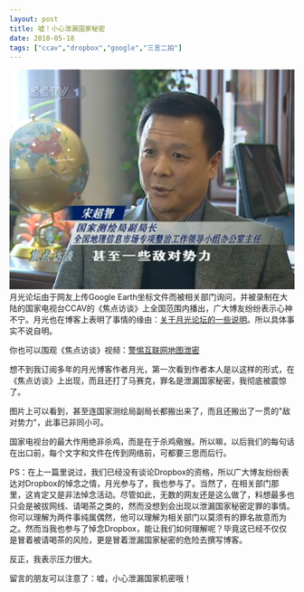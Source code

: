 ```yaml
---
layout: post
title: 嘘！小心泄漏国家秘密
date: 2010-05-18
tags: ["ccav","dropbox","google","三言二拍"]
---
```


[![秘密](img/2010/051801.jpg)](051801.jpg)月光论坛由于网友上传Google Earth坐标文件而被相关部门询问，并被录制在大陆的国家电视台CCAV的《焦点访谈》上全国范围内播出，广大博友纷纷表示心神不宁。月光也在博客上表明了事情的缘由：[关于月光论坛的一些说明](http://www.williamlong.info/archives/2180.html)。所以具体事实不说自明。

你也可以围观《焦点访谈》视频：[警惕互联网地图泄密](http://space.tv.cctv.com/video/VIDE1274098461612887)

想不到我订阅多年的月光博客作者月光，第一次看到作者本人是以这样的形式，在《焦点访谈》上出现，而且还打了马赛克，罪名是泄漏国家秘密，我彻底被震惊了。

<!--more-->

图片上可以看到，甚至连国家测绘局副局长都搬出来了，而且还搬出了一贯的"敌对势力"，此事已非同小可。

国家电视台的最大作用绝非杀鸡，而是在于杀鸡儆猴。所以嘛，以后我们的每句话在出口前，每个文字和文件在传到网络前，可都要三思而后行。

PS：在上一篇里说过，我们已经没有谈论Dropbox的资格，所以广大博友纷纷表达对Dropbox的悼念之情，月光参与了，我也参与了。当然了，在相关部门那里，这肯定又是非法悼念活动。尽管如此，无数的网友还是这么做了，料想最多也只会是被拔网线、请喝茶之类的，然而没想到会出现以泄漏国家秘密定罪的事情。你可以理解为两件事纯属偶然，他可以理解为相关部门以莫须有的罪名故意而为之。然而当我也参与了悼念Dropbox，能让我们如何理解呢？毕竟这已经不仅仅是冒着被请喝茶的风险，更是冒着泄漏国家秘密的危险去撰写博客。

反正，我表示压力很大。

留言的朋友可以注意了：嘘，小心泄漏国家机密哦！